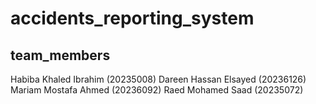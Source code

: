 # accidents_reporting_system
## team_members
Habiba Khaled Ibrahim (20235008)
Dareen Hassan Elsayed (20236126)
Mariam Mostafa Ahmed (20236092)
Raed Mohamed Saad (20235072)
